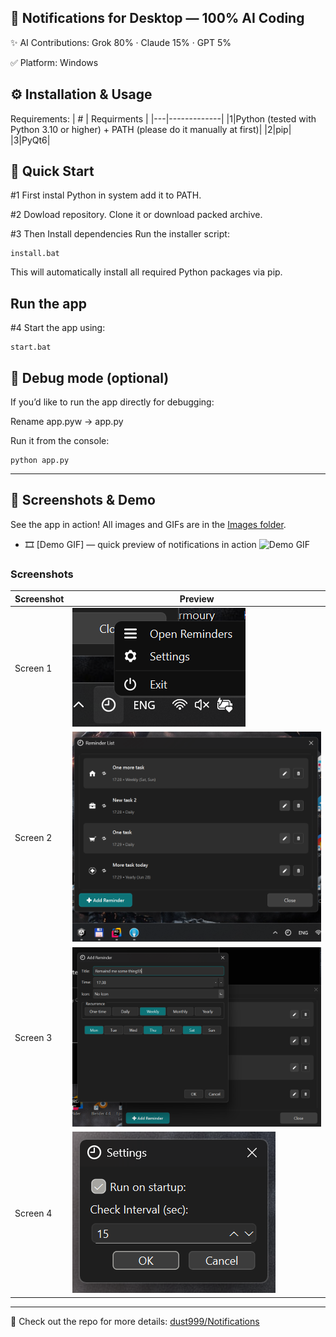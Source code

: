 🚀 Notifications for Desktop — 100% AI Coding
----
✨ AI Contributions: Grok 80% · Claude 15% · GPT 5%

✅ Platform: Windows

⚙️ Installation & Usage
---
Requirements:
| # | Requirments |
|---|-------------|
|1|Python (tested with Python 3.10 or higher) + PATH (please do it manually at first)|
|2|pip|
|3|PyQt6|

🔧 Quick Start
---
#1 First instal Python in system add it to PATH.

#2 Dowload repository. Clone it or download packed archive.

#3 Then Install dependencies
Run the installer script:
````
install.bat
````
This will automatically install all required Python packages via pip.

Run the app
---
#4 Start the app using:
````
start.bat
````

🐍 Debug mode (optional)
---
If you’d like to run the app directly for debugging:

Rename app.pyw → app.py

Run it from the console:
````
python app.py
````
---

## 📸 Screenshots & Demo

See the app in action! All images and GIFs are in the [Images folder](https://github.com/dust999/Notifications/tree/main/Images).

- 🎞️ [Demo GIF] — quick preview of notifications in action
![Demo GIF](https://github.com/dust999/Notifications/raw/main/Images/sample.gif)

### Screenshots

| Screenshot | Preview |
|------------|---------|
| Screen 1 | ![Screenshot 1](https://github.com/dust999/Notifications/raw/main/Images/screen1.png) |
| Screen 2 | ![Screenshot 2](https://github.com/dust999/Notifications/raw/main/Images/screen2.png) |
| Screen 3 | ![Screenshot 3](https://github.com/dust999/Notifications/raw/main/Images/screen3.png) |
| Screen 4 | ![Screenshot 4](https://github.com/dust999/Notifications/raw/main/Images/screen4.png) |

---

📝 Check out the repo for more details: [dust999/Notifications](https://github.com/dust999/Notifications)
